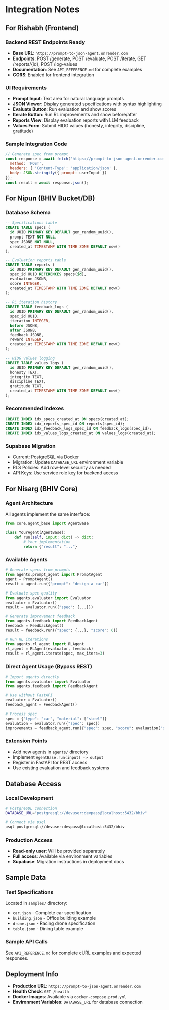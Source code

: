 # Integration Notes

## For Rishabh (Frontend)

### Backend REST Endpoints Ready
- **Base URL**: `https://prompt-to-json-agent.onrender.com`
- **Endpoints**: POST /generate, POST /evaluate, POST /iterate, GET /reports/{id}, POST /log-values
- **Documentation**: See `API_REFERENCE.md` for complete examples
- **CORS**: Enabled for frontend integration

### UI Requirements
- **Prompt Input**: Text area for natural language prompts
- **JSON Viewer**: Display generated specifications with syntax highlighting
- **Evaluate Button**: Run evaluation and show scores
- **Iterate Button**: Run RL improvements and show before/after
- **Reports View**: Display evaluation reports with LLM feedback
- **Values Form**: Submit HIDG values (honesty, integrity, discipline, gratitude)

### Sample Integration Code
```javascript
// Generate spec from prompt
const response = await fetch('https://prompt-to-json-agent.onrender.com/generate', {
  method: 'POST',
  headers: { 'Content-Type': 'application/json' },
  body: JSON.stringify({ prompt: userInput })
});
const result = await response.json();
```

## For Nipun (BHIV Bucket/DB)

### Database Schema
```sql
-- Specifications table
CREATE TABLE specs (
  id UUID PRIMARY KEY DEFAULT gen_random_uuid(),
  prompt TEXT NOT NULL,
  spec JSONB NOT NULL,
  created_at TIMESTAMP WITH TIME ZONE DEFAULT now()
);

-- Evaluation reports table  
CREATE TABLE reports (
  id UUID PRIMARY KEY DEFAULT gen_random_uuid(),
  spec_id UUID REFERENCES specs(id),
  evaluation JSONB,
  score INTEGER,
  created_at TIMESTAMP WITH TIME ZONE DEFAULT now()
);

-- RL iteration history
CREATE TABLE feedback_logs (
  id UUID PRIMARY KEY DEFAULT gen_random_uuid(),
  spec_id UUID,
  iteration INTEGER,
  before JSONB,
  after JSONB,
  feedback JSONB,
  reward INTEGER,
  created_at TIMESTAMP WITH TIME ZONE DEFAULT now()
);

-- HIDG values logging
CREATE TABLE values_logs (
  id UUID PRIMARY KEY DEFAULT gen_random_uuid(),
  honesty TEXT,
  integrity TEXT,
  discipline TEXT,
  gratitude TEXT,
  created_at TIMESTAMP WITH TIME ZONE DEFAULT now()
);
```

### Recommended Indexes
```sql
CREATE INDEX idx_specs_created_at ON specs(created_at);
CREATE INDEX idx_reports_spec_id ON reports(spec_id);
CREATE INDEX idx_feedback_logs_spec_id ON feedback_logs(spec_id);
CREATE INDEX idx_values_logs_created_at ON values_logs(created_at);
```

### Supabase Migration
- Current: PostgreSQL via Docker
- Migration: Update `DATABASE_URL` environment variable
- RLS Policies: Add row-level security as needed
- API Keys: Use service role key for backend access

## For Nisarg (BHIV Core)

### Agent Architecture
All agents implement the same interface:
```python
from core.agent_base import AgentBase

class YourAgent(AgentBase):
    def run(self, input: dict) -> dict:
        # Your implementation
        return {"result": "..."}
```

### Available Agents
```python
# Generate specs from prompts
from agents.prompt_agent import PromptAgent
agent = PromptAgent()
result = agent.run({"prompt": "design a car"})

# Evaluate spec quality
from agents.evaluator import Evaluator
evaluator = Evaluator()
result = evaluator.run({"spec": {...}})

# Generate improvement feedback
from agents.feedback import FeedbackAgent
feedback = FeedbackAgent()
result = feedback.run({"spec": {...}, "score": 6})

# Run RL iterations
from agents.rl_agent import RLAgent
rl_agent = RLAgent(evaluator, feedback)
result = rl_agent.iterate(spec, max_iters=3)
```

### Direct Agent Usage (Bypass REST)
```python
# Import agents directly
from agents.evaluator import Evaluator
from agents.feedback import FeedbackAgent

# Use without FastAPI
evaluator = Evaluator()
feedback_agent = FeedbackAgent()

# Process spec
spec = {"type": "car", "material": ["steel"]}
evaluation = evaluator.run({"spec": spec})
improvements = feedback_agent.run({"spec": spec, "score": evaluation["spec_score"]})
```

### Extension Points
- Add new agents in `agents/` directory
- Implement `AgentBase.run(input) -> output`
- Register in FastAPI for REST access
- Use existing evaluation and feedback systems

## Database Access

### Local Development
```bash
# PostgreSQL connection
DATABASE_URL="postgresql://devuser:devpass@localhost:5432/bhiv"

# Connect via psql
psql postgresql://devuser:devpass@localhost:5432/bhiv
```

### Production Access
- **Read-only user**: Will be provided separately
- **Full access**: Available via environment variables
- **Supabase**: Migration instructions in deployment docs

## Sample Data

### Test Specifications
Located in `samples/` directory:
- `car.json` - Complete car specification
- `building.json` - Office building example
- `drone.json` - Racing drone specification
- `table.json` - Dining table example

### Sample API Calls
See `API_REFERENCE.md` for complete cURL examples and expected responses.

## Deployment Info

- **Production URL**: `https://prompt-to-json-agent.onrender.com`
- **Health Check**: `GET /health`
- **Docker Images**: Available via `docker-compose.prod.yml`
- **Environment Variables**: `DATABASE_URL` for database connection